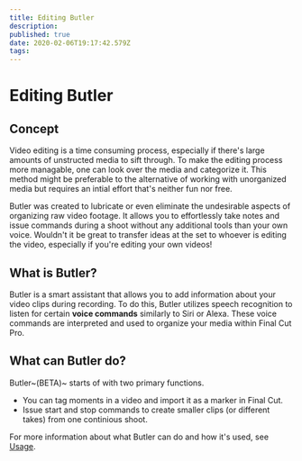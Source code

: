 ```yaml
---
title: Editing Butler
description: 
published: true
date: 2020-02-06T19:17:42.579Z
tags: 
---
```


# Editing Butler
## Concept

Video editing is a time consuming process, especially if there's large amounts of unstructed media to sift through. To make the editing process more managable, one can look over the media and categorize it. This method might be preferable to the alternative of working with unorganized media but requires an intial effort that's neither fun nor free.

Butler was created to lubricate or even eliminate the undesirable aspects of organizing raw video footage. It allows you to effortlessly take notes and issue commands during a shoot without any additional tools than your own voice. Wouldn't it be great to transfer ideas at the set to whoever is editing the video, especially if you're editing your own videos!


## What is Butler?
Butler is a smart assistant that allows you to add information about your video clips during recording. To do this, Butler utilizes speech recognition to listen for certain **voice commands** similarly to Siri or Alexa. These voice commands are interpreted and used to organize your media within Final Cut Pro.


## What can Butler do?
Butler~(BETA)~ starts of with two primary functions.

- You can tag moments in a video and import it as a marker in Final Cut.
- Issue start and stop commands to create smaller clips (or different takes) from one continious shoot.

For more information about what Butler can do and how it's used, see [Usage](TODO).

